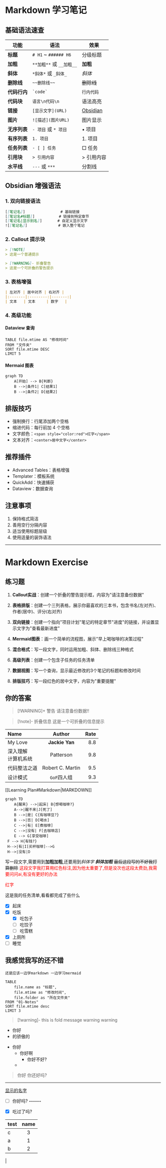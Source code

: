 # Markdown 学习笔记

## 基础语法速查

| 功能       | 语法                   | 效果                              |
| -------- | -------------------- | ------------------------------- |
| **标题**   | `# H1` ~ `###### H6` | 分级标题                            |
| **加粗**   | `**加粗**` 或 `__加粗__`  | **加粗**                          |
| **斜体**   | `*斜体*` 或 `_斜体_`      | *斜体*                            |
| **删除线**  | `~~删除线~~`            | ~~删除线~~                         |
| **代码行内** | `` `code` ``         | `行内代码`                          |
| **代码块**  | ````语言\n代码\n````     | 语法高亮                            |
| **链接**   | `[显示文字](URL)`        | [Obsidian](https://obsidian.md) |
| **图片**   | `![描述](图片URL)`       | 图片显示                            |
| **无序列表** | `- 项目` 或 `* 项目`      | • 项目                            |
| **有序列表** | `1. 项目`              | 1. 项目                           |
| **任务列表** | `- [ ] 任务`           | □ 任务                            |
| **引用块**  | `> 引用内容`             | > 引用内容                          |
| **水平线**  | `---` 或 `***`        | 分割线                             |

## Obsidian 增强语法

### 1. 双向链接语法

```markdown
[[笔记名]]                # 基础链接
[[笔记名#标题]]           # 链接到特定章节
[[笔记名|显示别名]]       # 自定义显示文字
![[笔记名]]              # 嵌入整个笔记
```

### 2. Callout 提示块

```markdown
> [!NOTE] 
> 这是一个普通提示

> [!WARNING]- 折叠警告
> 这是一个可折叠的警告提示
```

### 3. 表格增强

```markdown
| 左对齐 | 居中对齐 | 右对齐 |
|:-------|:--------:|-------:|
| 文本   | 文本     | 数字   |
```

### 4. 高级功能

#### Dataview 查询

```dataview
TABLE file.mtime AS "修改时间"
FROM "文件夹"
SORT file.mtime DESC
LIMIT 5
```

#### Mermaid 图表

```mermaid
graph TD
    A[开始] --> B{判断}
    B -->|条件1| C[结果1]
    B -->|条件2| D[结果2]
```

## 排版技巧

- 强制换行：行尾添加两个空格  
- 缩进代码：每行前加 4 个空格
- 文字颜色：`<span style="color:red">红字</span>`
- 文本对齐：`<center>居中文字</center>`

## 推荐插件

- Advanced Tables：表格增强
- Templater：模板系统
- QuickAdd：快速捕获
- Dataview：数据查询

## 注意事项

1. 保持格式简洁
2. 善用空行分隔内容
3. 适当使用标题层级
4. 使用适量的装饰语法

---

# Markdown Exercise

## 练习题

1. **Callout实战**：创建一个折叠的警告提示框，内容为"请注意备份数据"

2. **表格排版**：创建一个三列表格，展示你最喜欢的三本书，包含书名(左对齐)、作者(居中)、评分(右对齐)

3. **双向链接**：创建一个指向"项目计划"笔记的特定章节"进度"的链接，并设置显示文字为"查看最新进度"

4. **Mermaid图表**：画一个简单的流程图，展示"早上喝咖啡的决策过程"

5. **混合格式**：写一段文字，同时运用加粗、斜体、删除线三种格式

6. **高级列表**：创建一个包含子任务的任务清单

7. **数据视图**：写一个查询，显示最近修改的3个笔记的标题和修改时间

8. **排版技巧**：写一段红色的居中文字，内容为"重要提醒"

## 你的答案

>[!WARNING]+ 警告
>请注意备份数据!!

> [!note]- 折叠信息
> 这是一个可折叠的信息提示

| Name | Author | Rate |
|:------|:------:|------:|
|My Love|**Jackie Yan**   |   8.8   |
| 深入理解<br>计算机系统 | Patterson | 9.8 |
| 代码整洁之道 | Robert C. Martin | 9.5 |
| 设计模式 | `GoF`四人组 | 9.3 |

[[Learning Plan#Markdown|MARKDOWN]]

```mermaid
graph TD
    A{醒来} -->|起床| B{想喝咖啡?}
    A-->|醒不来|J[死了]
    B -->|是| C{有咖啡豆?}
    B -->|否| D[喝水]
    C -->|有| E[煮咖啡]
    C -->|没有| F[去咖啡店]
    E --> G[享受咖啡]
 F --> H{有钱?}
 H-->|有|I[买杯咖啡]-->G
 H-->|没有|D
```

写一段文字,需要用到**加粗加粗**,还要用到*斜体字* ***斜体加粗***
~~最后这段写的不好我打算删除~~
<span style="color:red">
这段文字我打算用红色标注,因为他太重要了,但是没次也这段太费劲,我需要问问ai,有没有更好的办法
</span>

<span style="color:red">红字</span>

这是我的任务清单,看看都完成了些什么

- [X] 起床
- [x] 吃饭
  - [X] 吃包子
  - [ ] 吃饺子
  - [ ] 吃雪糕
- [x] 上厕所
- [ ] 睡觉

## 我感觉我写的还不错 ##

`还是应该一边学markdown 一边学习mermaid`

```dataview
TABLE 
    file.name as "标题",
    file.mtime as "修改时间",
    file.folder as "所在文件夹"
FROM "01-Notes"
SORT file.mtime desc
LIMIT 3
```


>[!warning]- this is fold message
>warning warning

- 你好
- 的骄傲的

* 你好
	* 你好啊
		* 你好不好?
	*
> 你好
> 你还好吗?
---
[显示的名字](https://amazon.ca)

- [ ] 你好吗?
**------**
- [x] 吃过了吗?


| **test** | **name** |
|:-------- |:--------:|
| c        |    3     |
| a        |    1     |
| b        |    2     |
| 



